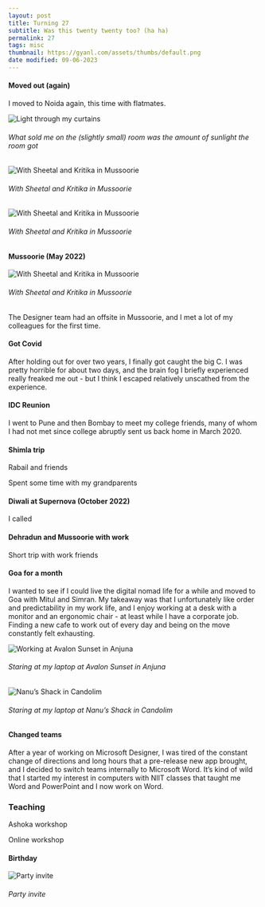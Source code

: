 ```yaml
---
layout: post
title: Turning 27
subtitle: Was this twenty twenty too? (ha ha)
permalink: 27
tags: misc
thumbnail: https://gyanl.com/assets/thumbs/default.png
date modified: 09-06-2023
---
```


#### Moved out (again)

I moved to Noida again, this time with flatmates.

![Light through my curtains](https://gyanl.com/assets/supernova-light.jpg)

###### What sold me on the (slightly small) room was the amount of sunlight the room got 

![With Sheetal and Kritika in Mussoorie](https://gyanl.com/assets/mussoorie-savoy.jpg)

###### With Sheetal and Kritika in Mussoorie

![With Sheetal and Kritika in Mussoorie](https://gyanl.com/assets/mussoorie-savoy.jpg)

###### With Sheetal and Kritika in Mussoorie

#### Mussoorie (May 2022)

![With Sheetal and Kritika in Mussoorie](https://gyanl.com/assets/mussoorie-savoy.jpg)

###### With Sheetal and Kritika in Mussoorie

The Designer team had an offsite in Mussoorie, and I met a lot of my colleagues for the first time.

#### Got Covid

After holding out for over two years, I finally got caught the big C. I was pretty horrible for about two days, and the brain fog I briefly experienced really freaked me out - but I think I escaped relatively unscathed from the experience. 

#### IDC Reunion

I went to Pune and then Bombay to meet my college friends, many of whom I had not met since college abruptly sent us back home in March 2020. 

#### Shimla trip

Rabail and friends

Spent some time with my grandparents

#### Diwali at Supernova (October 2022)

I called 

#### Dehradun and Mussoorie with work 

Short trip with work friends

#### Goa for a month

I wanted to see if I could live the digital nomad life for a while and moved to Goa with Mitul and Simran. My takeaway was that I unfortunately like order and predictability in my work life, and I enjoy working at a desk with a monitor and an ergonomic chair - at least while I have a corporate job. Finding a new cafe to work out of every day and being on the move constantly felt exhausting. 

![Working at Avalon Sunset in Anjuna](https://gyanl.com/assets/goa-avalon-sunset.jpg)

###### Staring at my laptop at Avalon Sunset in Anjuna

![Nanu’s Shack in Candolim](https://gyanl.com/assets/goa-nanu-shack.jpg)

###### Staring at my laptop at Nanu’s Shack in Candolim

#### Changed teams

After a year of working on Microsoft Designer, I was tired of the constant change of directions and long hours that a pre-release new app brought, and I decided to switch teams internally to Microsoft Word. It’s kind of wild that I started my interest in computers with NIIT classes that taught me Word and PowerPoint and I now work on Word.

### Teaching

Ashoka workshop

Online workshop

#### Birthday

![Party invite](https://gyanl.com/assets/hbd-27.png)

###### Party invite
